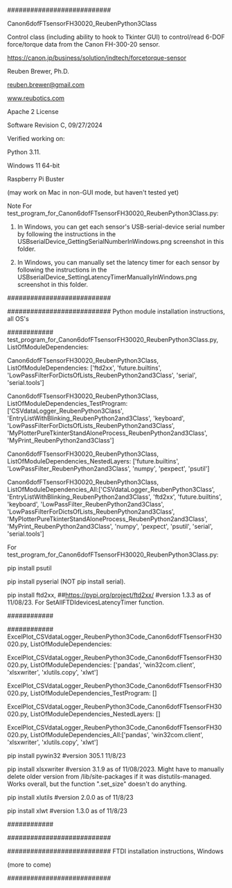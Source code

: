 ###########################

Canon6dofFTsensorFH30020_ReubenPython3Class

Control class (including ability to hook to Tkinter GUI) to control/read 6-DOF force/torque data from the Canon FH-300-20 sensor.

https://canon.jp/business/solution/indtech/forcetorque-sensor

Reuben Brewer, Ph.D.

reuben.brewer@gmail.com

www.reubotics.com

Apache 2 License

Software Revision C, 09/27/2024

Verified working on:

Python 3.11.

Windows 11 64-bit

Raspberry Pi Buster

(may work on Mac in non-GUI mode, but haven't tested yet)

Note For test_program_for_Canon6dofFTsensorFH30020_ReubenPython3Class.py:

1. In Windows, you can get each sensor's USB-serial-device serial number by following the instructions in the USBserialDevice_GettingSerialNumberInWindows.png screenshot in this folder.

2. In Windows, you can manually set the latency timer for each sensor by following the instructions in the USBserialDevice_SettingLatencyTimerManuallyInWindows.png screenshot in this folder.

###########################

########################### Python module installation instructions, all OS's

############
test_program_for_Canon6dofFTsensorFH30020_ReubenPython3Class.py, ListOfModuleDependencies:

Canon6dofFTsensorFH30020_ReubenPython3Class, ListOfModuleDependencies: ['ftd2xx', 'future.builtins', 'LowPassFilterForDictsOfLists_ReubenPython2and3Class', 'serial', 'serial.tools']

Canon6dofFTsensorFH30020_ReubenPython3Class, ListOfModuleDependencies_TestProgram: ['CSVdataLogger_ReubenPython3Class', 'EntryListWithBlinking_ReubenPython2and3Class', 'keyboard', 'LowPassFilterForDictsOfLists_ReubenPython2and3Class', 'MyPlotterPureTkinterStandAloneProcess_ReubenPython2and3Class', 'MyPrint_ReubenPython2and3Class']

Canon6dofFTsensorFH30020_ReubenPython3Class, ListOfModuleDependencies_NestedLayers: ['future.builtins', 'LowPassFilter_ReubenPython2and3Class', 'numpy', 'pexpect', 'psutil']

Canon6dofFTsensorFH30020_ReubenPython3Class, ListOfModuleDependencies_All:['CSVdataLogger_ReubenPython3Class', 'EntryListWithBlinking_ReubenPython2and3Class', 'ftd2xx', 'future.builtins', 'keyboard', 'LowPassFilter_ReubenPython2and3Class', 'LowPassFilterForDictsOfLists_ReubenPython2and3Class', 'MyPlotterPureTkinterStandAloneProcess_ReubenPython2and3Class', 'MyPrint_ReubenPython2and3Class', 'numpy', 'pexpect', 'psutil', 'serial', 'serial.tools']

For test_program_for_Canon6dofFTsensorFH30020_ReubenPython3Class.py:

pip install psutil

pip install pyserial (NOT pip install serial).

pip install ftd2xx, ##https://pypi.org/project/ftd2xx/ #version 1.3.3 as of 11/08/23. For SetAllFTDIdevicesLatencyTimer function.

############

############
ExcelPlot_CSVdataLogger_ReubenPython3Code_Canon6dofFTsensorFH30020.py, ListOfModuleDependencies:

ExcelPlot_CSVdataLogger_ReubenPython3Code_Canon6dofFTsensorFH30020.py, ListOfModuleDependencies: ['pandas', 'win32com.client', 'xlsxwriter', 'xlutils.copy', 'xlwt']

ExcelPlot_CSVdataLogger_ReubenPython3Code_Canon6dofFTsensorFH30020.py, ListOfModuleDependencies_TestProgram: []

ExcelPlot_CSVdataLogger_ReubenPython3Code_Canon6dofFTsensorFH30020.py, ListOfModuleDependencies_NestedLayers: []

ExcelPlot_CSVdataLogger_ReubenPython3Code_Canon6dofFTsensorFH30020.py, ListOfModuleDependencies_All:['pandas', 'win32com.client', 'xlsxwriter', 'xlutils.copy', 'xlwt']

pip install pywin32         #version 305.1 11/8/23

pip install xlsxwriter      #version 3.1.9 as of 11/08/2023. Might have to manually delete older version from /lib/site-packages if it was distutils-managed. Works overall, but the function ".set_size" doesn't do anything.

pip install xlutils         #version 2.0.0 as of 11/8/23

pip install xlwt            #version 1.3.0 as of 11/8/23

############

###########################

########################### FTDI installation instructions, Windows

(more to come)

###########################
